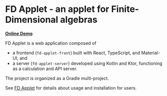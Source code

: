 # FD Applet - an applet for Finite-Dimensional algebras

[**Online Demo**](https://fd-applet.dt.r.appspot.com/)

FD Applet is a web application composed of

- a frontend (`fd-applet-front`) built with React, TypeScript, and Material-UI, and
- a server (`fd-applet-server`) developed using Kotlin and Ktor, functioning as a calculation and API server.

The project is organized as a Gradle multi-project.

See [FD Applet](https://haruhisa-enomoto.github.io/fd-applet/) for details about usage and installation for users.

